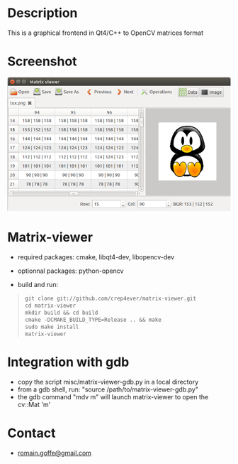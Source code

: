 # Description
This is a graphical frontend in Qt4/C++ to OpenCV matrices format

# Screenshot
![MatrixViewer](doc/img/main.png)

# Matrix-viewer
* required packages: cmake, libqt4-dev, libopencv-dev
* optionnal packages: python-opencv

* build and run:

>     git clone git://github.com/crep4ever/matrix-viewer.git
>     cd matrix-viewer
>     mkdir build && cd build
>     cmake -DCMAKE_BUILD_TYPE=Release .. && make
>     sudo make install
>     matrix-viewer

# Integration with gdb
* copy the script misc/matrix-viewer-gdb.py in a local directory
* from a gdb shell, run: "source /path/to/matrix-viewer-gdb.py"
* the gdb command "mdv m" will launch matrix-viewer to open the cv::Mat 'm'

# Contact
* romain.goffe@gmail.com
